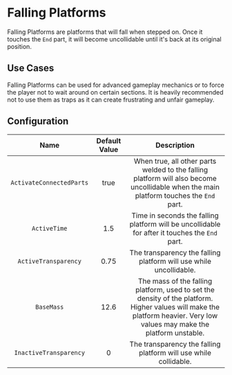 # Falling Platforms

Falling Platforms are platforms that will fall when stepped on. Once it touches the `End` part, it will become uncollidable until it's back at its original position.

## Use Cases

Falling Platforms can be used for advanced gameplay mechanics or to force the player not to wait around on certain sections. It is heavily recommended not to use them as traps as it can create frustrating and unfair gameplay.

## Configuration

| Name | Default Value | Description
|:-----:|:-----:|:-----:
| `ActivateConnectedParts` | true | When true, all other parts welded to the falling platform will also become uncollidable when the main platform touches the `End` part.
| `ActiveTime` | 1.5 | Time in seconds the falling platform will be uncollidable for after it touches the `End` part.
| `ActiveTransparency` | 0.75 | The transparency the falling platform will use while uncollidable.
| `BaseMass` | 12.6 | The mass of the falling platform, used to set the density of the platform. Higher values will make the platform heavier. Very low values may make the platform unstable.
| `InactiveTransparency` | 0 | The transparency the falling platform will use while collidable.
